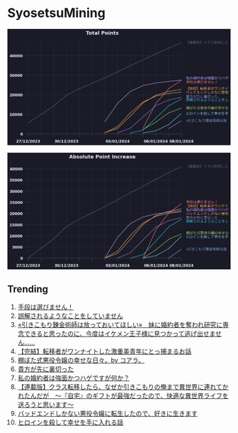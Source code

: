 # SyosetsuMining


![](https://raw.githubusercontent.com/exc4l/SyosetsuMining/main/plots/point_trend.png)

![](https://raw.githubusercontent.com/exc4l/SyosetsuMining/main/plots/point_increase.png)


## Trending

1. [手段は選びません！](https://ncode.syosetu.com/n7834io/)
2. [誤解されるようなことをしていません](https://ncode.syosetu.com/n7325io/)
3. [«引きこもり錬金術師は放っておいてほしい»　妹に婚約者を奪われ研究に専念できると思ったのに、今度はイケメン王子様に見つかって逃げ出せません……](https://ncode.syosetu.com/n8441io/)
4. [【完結】転移者がワンナイトした激重美青年にとっ捕まるお話](https://ncode.syosetu.com/n5826io/)
5. [棚ぼた式悪役令嬢の幸せな日々。by コアラ。](https://ncode.syosetu.com/n7846io/)
6. [貴方が先に裏切った](https://ncode.syosetu.com/n7230io/)
7. [私の婚約者は強面かつハゲですが何か？](https://ncode.syosetu.com/n6390io/)
8. [【連載版】クラス転移したら、なぜか引きこもりの俺まで異世界に連れてかれたんだが　～『自宅』のギフトが最強だったので、快適な異世界ライフを送ろうと思います～](https://ncode.syosetu.com/n3960io/)
9. [バッドエンドしかない悪役令嬢に転生したので、好きに生きます](https://ncode.syosetu.com/n6596io/)
10. [ヒロインを殺して幸せを手に入れる話](https://ncode.syosetu.com/n7582io/)
